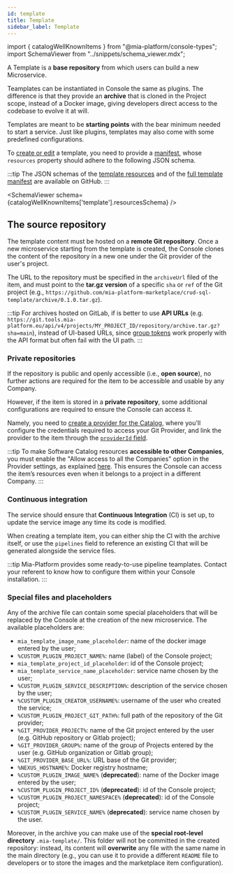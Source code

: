 ```yaml
---
id: template
title: Template
sidebar_label: Template
---
```


import { catalogWellKnownItems } from "@mia-platform/console-types";
import SchemaViewer from "../snippets/schema_viewer.mdx";

A Template is a **base repository** from which users can build a new Microservice.

Teamplates can be instantiated in Console the same as plugins. The difference is that they provide an **archive** that is cloned in the Project scope, instead of a Docker image, giving developers direct access to the codebase to evolve it at will.

Templates are meant to be **starting points** with the bear minimum needed to start a service. Just like plugins, templates may also come with some predefined configurations.

To [create or edit](/software-catalog/items-management/overview.md) a template, you need to provide a [manifest](/software-catalog/manifests/overview.md), whose `resources` property should adhere to the following JSON schema.

:::tip
The JSON schemas of the [template resources](https://raw.githubusercontent.com/mia-platform/console-sdk/refs/tags/%40mia-platform/console-types%400.38.11/packages/console-types/schemas/catalog/template.resources.schema.json) and of the [full template manifest](https://raw.githubusercontent.com/mia-platform/console-sdk/refs/tags/%40mia-platform/console-types%400.38.11/packages/console-types/schemas/catalog/template.manifest.schema.json) are available on GitHub.
:::

<SchemaViewer schema={catalogWellKnownItems['template'].resourcesSchema} />

## The source repository

The template content must be hosted on a **remote Git repository**. Once a new microservice starting from the template is created, the Console clones the content of the repository in a new one under the Git provider of the user's project.

The URL to the repository must be specified in the `archiveUrl` filed of the item, and must point to the **tar.gz version** of a specific `sha` or `ref` of the Git project (e.g., `https://github.com/mia-platform-marketplace/crud-sql-template/archive/0.1.0.tar.gz`).

:::tip
For archives hosted on GitLab, if is better to use **API URLs** (e.g. `https://git.tools.mia-platform.eu/api/v4/projects/MY_PROJECT_ID/repository/archive.tar.gz?sha=main`), instead of UI-based URLs, since [group tokens](https://docs.gitlab.com/user/group/settings/group_access_tokens/) work properly with the API format but often fail with the UI path.
:::

### Private repositories

If the repository is public and openly accessible (i.e., **open source**), no further actions are required for the item to be accessible and usable by any Company.

However, if the item is stored in a **private repository**, some additional configurations are required to ensure the Console can access it.

Namely, you need to [create a provider for the Catalog](/console/company-configuration/providers/configure-marketplace-provider.mdx), where you'll configure the credentials required to access your Git Provider, and link the provider to the item through the [`providerId` field](/software-catalog/manifests/overview.md).

:::tip
To make Software Catalog resources **accessible to other Companies**, you must enable the "Allow access to all the Companies" option in the Provider settings, as explained [here](/console/company-configuration/providers/configure-marketplace-provider.mdx#step-2-provider-details). This ensures the Console can access the item’s resources even when it belongs to a project in a different Company.
:::

### Continuous integration

The service should ensure that **Continuous Integration** (CI) is set up, to update the service image any time its code is modified.

When creating a template item, you can either ship the CI with the archive itself, or use the `pipelines` field to reference an existing CI that will be generated alongside the service files.

:::tip
Mia-Platform provides some ready-to-use pipeline teamplates. Contact your referent to know how to configure them within your Console installation.
:::

### Special files and placeholders

Any of the archive file can contain some special placeholders that will be replaced by the Console at the creation of the new microservice. The available placeholders are:

- `mia_template_image_name_placeholder`: name of the docker image entered by the user;
- `%CUSTOM_PLUGIN_PROJECT_NAME%`: name (label) of the Console project;
- `mia_template_project_id_placeholder`: id of the Console project;
- `mia_template_service_name_placeholder`: service name chosen by the user;
- `%CUSTOM_PLUGIN_SERVICE_DESCRIPTION%`: description of the service chosen by the user;
- `%CUSTOM_PLUGIN_CREATOR_USERNAME%`: username of the user who created the service;
- `%CUSTOM_PLUGIN_PROJECT_GIT_PATH%`: full path of the repository of the Git provider;
- `%GIT_PROVIDER_PROJECT%`: name of the Git project entered by the user (e.g. GitHub repository or Gitlab project);
- `%GIT_PROVIDER_GROUP%`: name of the group of Projects entered by the user (e.g. GitHub organization or Gitlab group);
- `%GIT_PROVIDER_BASE_URL%`: URL base of the Git provider;
- `%NEXUS_HOSTNAME%`: Docker registry hostname;
- `%CUSTOM_PLUGIN_IMAGE_NAME%` (**deprecated**): name of the Docker image entered by the user;
- `%CUSTOM_PLUGIN_PROJECT_ID%` (**deprecated**): id of the Console project;
- `%CUSTOM_PLUGIN_PROJECT_NAMESPACE%` (**deprecated**): id of the Console project;
- `%CUSTOM_PLUGIN_SERVICE_NAME%` (**deprecated**): service name chosen by the user.

Moreover, in the archive you can make use of the **special root-level directory** `.mia-template/`. This folder will not be committed in the created repository: instead, its content will **overwrite** any file with the same name in the main directory (e.g., you can use it to provide a different `README` file to developers or to store the images and the marketplace item configuration).

